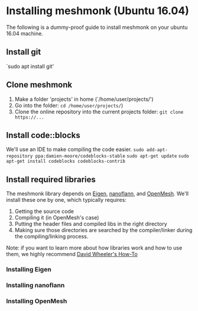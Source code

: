 # Installing meshmonk (Ubuntu 16.04)
The following is a dummy-proof guide to install meshmonk on your ubuntu 16.04 machine.

## Install git
`sudo apt install git'

## Clone meshmonk
1) Make a folder 'projects' in home (`/home/user/projects/')
2) Go into the folder: `cd /home/user/projects/`)
3) Clone the online repository into the current projects folder: `git clone https://...`

## Install code::blocks
We'll use an IDE to make compiling the code easier.
`sudo add-apt-repository ppa:damien-moore/codeblocks-stable`
`sudo apt-get update`
`sudo apt-get install codeblocks codeblocks-contrib`

## Install required libraries
The meshmonk library depends on [Eigen](http://eigen.tuxfamily.org/index.php?title=Main_Page), [nanoflann](https://github.com/jlblancoc/nanoflann),
 and [OpenMesh](https://www.openmesh.org/). We'll install these one by one, which typically requires:
 1) Getting the source code
 2) Compiling it (in OpenMesh's case)
 3) Putting the header files and compiled libs in the right directory
 4) Making sure those directories are searched by the compiler/linker during the compiling/linking process.
 
 Note: if you want to learn more about how libraries work and how to use them, we highly recommend [David Wheeler's How-To](https://www.dwheeler.com/program-library/Program-Library-HOWTO/t1.html)
 
 ### Installing Eigen
 
 ### Installing nanoflann
 
 ### Installing OpenMesh

